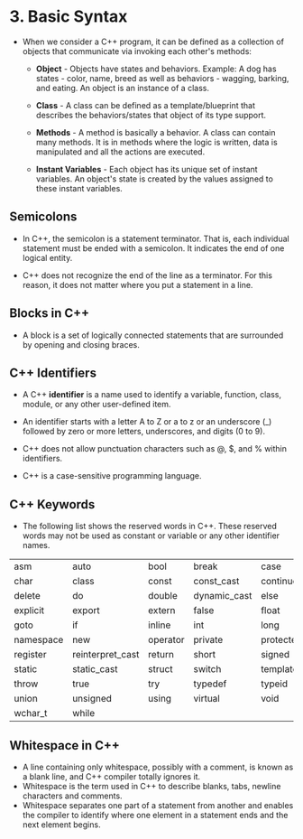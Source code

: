 # 3. Basic Syntax

- When we consider a C++ program, it can be defined as a collection of objects that communicate via invoking each other's methods:
	- **Object** - Objects have states and behaviors. Example: A dog has states - color, name, breed as well as behaviors - wagging, barking, and eating. An object is an instance of a class.
	
	- **Class** - A class can be defined as a template/blueprint that describes the behaviors/states that object of its type support.
	
	- **Methods** - A method is basically a behavior. A class can contain many methods. It is in methods where the logic is written, data is manipulated and all the actions are executed.
	
	- **Instant Variables** - Each object has its unique set of instant variables. An object's state is created by the values assigned to these instant variables.

## Semicolons

- In C++, the semicolon is a statement terminator. That is, each individual statement must be ended with a semicolon. It indicates the end of one logical entity.

- C++ does not recognize the end of the line as a terminator. For this reason, it does not matter where you put a statement in a line.
## Blocks in C++

- A block is a set of logically connected statements that are surrounded by opening and closing braces. 
## C++ Identifiers

- A C++ **identifier** is a name used to identify a variable, function, class, module, or any other user-defined item. 
- An identifier starts with a letter A to Z or a to z or an underscore (_) followed by zero or more letters, underscores, and digits (0 to 9).

- C++ does not allow punctuation characters such as @, $, and % within identifiers.

- C++ is a case-sensitive programming language.

## C++ Keywords

- The following list shows the reserved words in C++. These reserved words may not be used as constant or variable or any other identifier names.

|           |                  |          |              |           |          |
| --------- | ---------------- | -------- | ------------ | --------- | -------- |
| asm       | auto             | bool     | break        | case      | catch    |
| char      | class            | const    | const_cast   | continue  | default  |
| delete    | do               | double   | dynamic_cast | else      | enum     |
| explicit  | export           | extern   | false        | float     | friend   |
| goto      | if               | inline   | int          | long      | mutable  |
| namespace | new              | operator | private      | protected | public   |
| register  | reinterpret_cast | return   | short        | signed    | sizeof   |
| static    | static_cast      | struct   | switch       | template  | this     |
| throw     | true             | try      | typedef      | typeid    | typename |
| union     | unsigned         | using    | virtual      | void      | volatile |
| wchar_t   | while            |          |              |           |          |
## Whitespace in C++

- A line containing only whitespace, possibly with a comment, is known as a blank line, and C++ compiler totally ignores it.
- Whitespace is the term used in C++ to describe blanks, tabs, newline characters and comments.
- Whitespace separates one part of a statement from another and enables the compiler to identify where one element in a statement ends and the next element begins.
